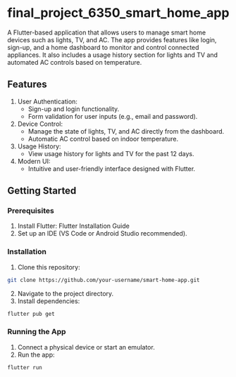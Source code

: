 # final_project_6350_smart_home_app

A Flutter-based application that allows users to manage smart home devices such as lights, TV, and AC. The app provides features like login, sign-up, and a home dashboard to monitor and control connected appliances. It also includes a usage history section for lights and TV and automated AC controls based on temperature.

## Features
1. User Authentication:
    - Sign-up and login functionality.
    - Form validation for user inputs (e.g., email and password).
2. Device Control:
    - Manage the state of lights, TV, and AC directly from the dashboard.
    - Automatic AC control based on indoor temperature.
3. Usage History:
    - View usage history for lights and TV for the past 12 days.
4. Modern UI:
    - Intuitive and user-friendly interface designed with Flutter.

## Getting Started
### Prerequisites
1. Install Flutter: Flutter Installation Guide
2. Set up an IDE (VS Code or Android Studio recommended).
### Installation
1. Clone this repository:
```bash
git clone https://github.com/your-username/smart-home-app.git
```
2. Navigate to the project directory.
3. Install dependencies:
```bash
flutter pub get
```
### Running the App
1. Connect a physical device or start an emulator.
2. Run the app:
```bash
flutter run
```

